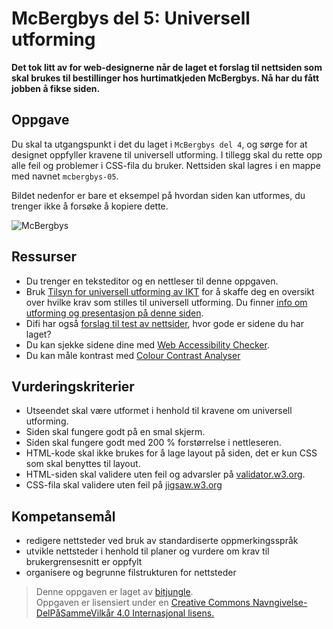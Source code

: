 McBergbys del 5: Universell utforming
=====================================
**Det tok litt av for web-designerne når de laget et forslag til nettsiden som skal brukes til bestillinger hos hurtimatkjeden McBergbys. Nå har du fått jobben å fikse siden.**

Oppgave
-------
Du skal ta utgangspunkt i det du laget i `McBergbys del 4`, og sørge for at designet oppfyller kravene til universell utforming. I tillegg skal du rette opp alle feil og problemer i CSS-fila du bruker. Nettsiden skal lagres i en mappe med navnet `mcbergbys-05`.

Bildet nedenfor er bare et eksempel på hvordan siden kan utformes, du trenger ikke å forsøke å kopiere dette.

![McBergbys](https://raw.githubusercontent.com/fagstoff/IT1/master/Bilder/mcbergbys-5.jpg)

Ressurser
---------
* Du trenger en teksteditor og en nettleser til denne oppgaven.
* Bruk [Tilsyn for universell utforming av IKT](http://uu.difi.no/) for å skaffe deg en oversikt over hvilke krav som stilles til universell utforming. Du finner [info om utforming og presentasjon på denne siden](https://uu.difi.no/artikkel/2015/07/utforming-og-presentasjon).
* Difi har også [forslag til test av nettsider](https://uu.difi.no/artikkel/2016/02/hvordan-teste-universell-utforming-av-ditt-nettsted), hvor gode er sidene du har laget?
* Du kan sjekke sidene dine med [Web Accessibility Checker](http://achecker.ca/checker/index.php).
* Du kan måle kontrast med [Colour Contrast Analyser](https://www.paciellogroup.com/resources/contrastanalyser/)

Vurderingskriterier
-------------------
* Utseendet skal være utformet i henhold til kravene om universell utforming.
* Siden skal fungere godt på en smal skjerm.
* Siden skal fungere godt med 200 % forstørrelse i nettleseren.
* HTML-kode skal ikke brukes for å lage layout på siden, det er kun CSS som skal benyttes til layout.
* HTML-siden skal validere uten feil og advarsler på [validator.w3.org](https://validator.w3.org/).
* CSS-fila skal validere uten feil på [jigsaw.w3.org](https://jigsaw.w3.org/css-validator/validator.html.en)

Kompetansemål
-------------
* redigere nettsteder ved bruk av standardiserte oppmerkingsspråk
* utvikle nettsteder i henhold til planer og vurdere om krav til brukergrensesnitt er oppfylt
* organisere og begrunne filstrukturen for nettsteder

>Denne oppgaven er laget av [bitjungle](https://github.com/bitjungle).  
>Oppgaven er lisensiert under en
>[Creative Commons Navngivelse-DelPåSammeVilkår 4.0 Internasjonal lisens.
](http://creativecommons.org/licenses/by-sa/4.0/)
